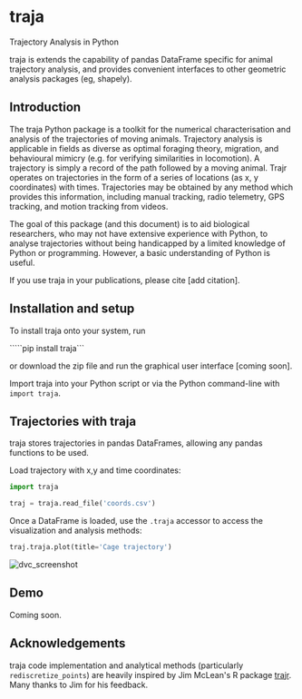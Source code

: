 # traja
Trajectory Analysis in Python

traja is extends the capability of pandas DataFrame specific for animal trajectory analysis, and provides convenient interfaces to other geometric analysis packages (eg, shapely).

## Introduction

The traja Python package is a toolkit for the numerical characterisation and analysis of the trajectories of moving animals. Trajectory analysis is applicable in fields as diverse as optimal foraging theory, migration, and behavioural mimicry (e.g. for verifying similarities in locomotion). A trajectory is simply a record of the path followed by a moving animal. Trajr operates on trajectories in the form of a series of locations (as x, y coordinates) with times. Trajectories may be obtained by any method which provides this information, including manual tracking, radio telemetry, GPS tracking, and motion tracking from videos.

The goal of this package (and this document) is to aid biological researchers, who may not have extensive experience with Python, to analyse trajectories without being handicapped by a limited knowledge of Python or programming. However, a basic understanding of Python is useful.

If you use traja in your publications, please cite [add citation].

## Installation and setup

To install traja onto your system, run

`````pip install traja```

or download the zip file and run the graphical user interface [coming soon].

Import traja into your Python script or via the Python command-line with `import traja`.

## Trajectories with traja

traja stores trajectories in pandas DataFrames, allowing any pandas functions to be used.

Load trajectory with x,y and time coordinates:

```python
import traja

traj = traja.read_file('coords.csv')
```

Once a DataFrame is loaded, use the `.traja` accessor to access the visualization and analysis methods:

```python
traj.traja.plot(title='Cage trajectory')
```

![dvc_screenshot](dvc_screenshot.png)

## Demo

Coming soon.

## Acknowledgements

traja code implementation and analytical methods (particularly `rediscretize_points`) are heavily inspired by Jim McLean's R package [trajr](https://github.com/JimMcL/trajr). Many thanks to Jim for his feedback. 
